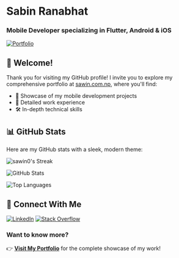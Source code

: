 # Sabin Ranabhat
### Mobile Developer specializing in Flutter, Android & iOS

[![Portfolio](https://img.shields.io/badge/Portfolio-Visit_My_Website-4CAF50)](https://sawin.com.np)

## 👋 Welcome!
Thank you for visiting my GitHub profile! I invite you to explore my comprehensive portfolio at [sawin.com.np](https://sawin.com.np), where you'll find:

- 📱 Showcase of my mobile development projects
- 💼 Detailed work experience
- 🛠️ In-depth technical skills

## 📊 GitHub Stats

Here are my GitHub stats with a sleek, modern theme:

![sawin0's Streak](https://github-readme-streak-stats.herokuapp.com/?user=sawin0&theme=onedark&hide_border=true)

![GitHub Stats](https://github-readme-stats.vercel.app/api?username=sawin0&show_icons=true&theme=onedark)

![Top Languages](https://github-readme-stats.vercel.app/api/top-langs/?username=sawin0&layout=compact&theme=onedark)


## 🔗 Connect With Me
[![LinkedIn](https://img.shields.io/badge/LinkedIn-Connect-0077B5)](https://www.linkedin.com/in/sawin0/)
[![Stack Overflow](https://img.shields.io/badge/Stack_Overflow-Follow-FE7A16)](https://stackoverflow.com/users/5391008/sawin0)


### Want to know more?
👉 **[Visit My Portfolio](https://sawin.com.np)** for the complete showcase of my work!
